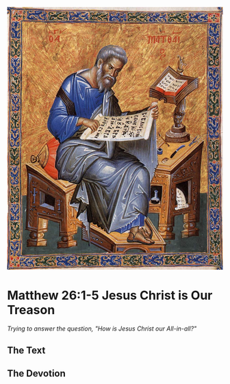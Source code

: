<img class="intro-right" src="../images/art-matthew.jpg">

# Matthew 26:1-5 Jesus Christ is Our Treason

*Trying to answer the question, "How is Jesus Christ our All-in-all?"*

## The Text

## The Devotion